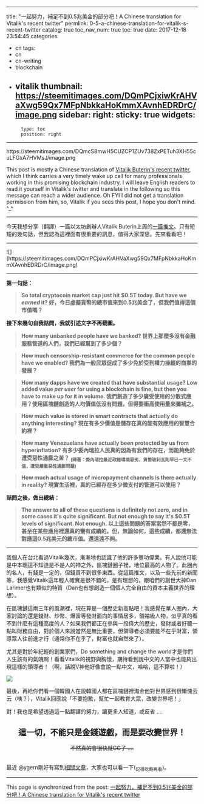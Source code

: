 
---
title: "一起努力，補足不到0.5兆美金的部分吧！A Chinese translation for Vitalik's recent twitter"
permlink: 0-5-a-chinese-translation-for-vitalik-s-recent-twitter
catalog: true
toc_nav_num: true
toc: true
date: 2017-12-18 23:54:45
categories:
- cn
tags:
- cn
- cn-writing
- blockchain
- vitalik
thumbnail: https://steemitimages.com/DQmPCjxiwKrAHVaXwg59Qx7MFpNbkkaHoKmmXAvnhEDRDrC/image.png
sidebar:
    right:
        sticky: true
widgets:
    -
        type: toc
        position: right
---


<div class='pull-left'>https://steemitimages.com/DQmcS8mwH5CUZCP1ZUv738ZxPETuh3XH55cuLFGxA7HVMsJ/image.png</div>

This post is mostly a Chinese translation of [Vitalik Buterin's recent twitter](https://twitter.com/VitalikButerin/status/940744724431982594), which I think carries a very timely wake up call for many professionals working in this promising blockchain industry. I will leave English readers to read it yourself in Vitalik's twitter and translate in the following so this message can reach a wider audience. Oh FYI I did not get a translation permission from him, so, Vitalik if you sees this post, I hope you don't mind. ^_^
<hr>
今天我想分享（翻譯）一篇以太坊創辦人Vitalik Buterin上周的<a href="https://twitter.com/VitalikButerin/status/940744724431982594">一篇推文</a>。只有短短的幾句話，但我認為這裡面有很重要的訊息，值得大家深思。先來看看吧！
<hr>
![](https://steemitimages.com/DQmPCjxiwKrAHVaXwg59Qx7MFpNbkkaHoKmmXAvnhEDRDrC/image.png)

<p><strong><hr>
第一句話：

>So total cryptocoin market cap just hit $0.5T today. But have we *earned* it?
>好，今日虛擬貨幣的總市值來到0.5兆美金了，但我們值得這個市值嗎？

接下來幾句自我詰問，我就引述文字不再截圖。

>How many unbanked people have we banked?
>世界上那麼多沒有金融服務管道的人們，我們已經幫到了多少個？

>How much censorship-resistant commerce for the common people have we enabled?
>我們為一般民眾促成了多少免於受到權力操縱的商業的發展？

>How many dapps have we created that have substantial usage? Low added value *per user* for using a blockchain is fine, but then you have to make up for it in volume.
>我們創造了多少廣受使用的分散式應用？使用區塊鏈創造的人均價值低沒有問題，但得要衝高使用量來彌補之。

>How much value is stored in smart contracts that actually do anything interesting?
>現在有多少價值是儲存在真的能有效應用的智慧合約裡？

>How many Venezuelans have actually been protected by us from hyperinflation?
>有多少委內瑞拉人民真的因為有我們的存在，而能夠免於遭受惡性通膨之苦？
><sub>(譯著：委內瑞拉最近政經環境惡劣，貨幣玻利瓦則早已一文不值，遭受嚴重惡性通膨問題)</sub>

>How much actual usage of micropayment channels is there actually in reality?
>現實生活裡，真的已經存在多少微支付的管道可以使用？

詰問之後，做出總結：

>The answer to all of these questions is definitely not zero, and in some cases it's quite significant. But not enough to say it's $0.5T levels of significant. Not enough.
>以上這些問題的答案當然不都是零，甚至在某些應用裡還真的蠻有成績的。但，無論如何，這些成績，都還無法對應這0.5兆美元的總市值。還遠遠不夠。

</strong>
<hr>
<p>
我個人在台北看過Vitalik幾次，漸漸地也認識了他的許多豐功偉業。有人說他可能是中本聰這不知道是不是人的神之外，區塊鏈圈子裡，地位最高的人物了。此圈內的名人，有錢是一定的，但錢買不到很多東西。從這篇推文，以及一些先前的新聞等，我感覺Vitalik這年輕人確實是很不錯的，是有理想的，跟咱們的創世大神Dan Larimer也有類似的特質（Dan也有想創造一個個人完全自由的資本主義世界的理想）。

在區塊鏈這兩三年的風潮裡，現在算是一個歷史新高點吧！我感覺在華人圈內，大家討論的還是錢財、炒幣、爆富等發財面向的事情居多，領袖級人物，似乎真的看不到什麼有這種高度的人？如果我們都正在參與一段偉大的歷史，發財或者好聽一點叫財務自由，對於個人來說當然是無比重要，但領導者必須要能不在乎財富，領導眾人往前進才行（通常你不在乎了，財富也就自然來了）。

尤其是對於年紀輕的創業家們，Do something and change the world才是你們人生該有的氣魄啊！看看Vitalik的視野與胸懷，期待看到說中文的人當中也能夠出現這樣的領導者！（啊，話說V神他好像會說一點中文，哈哈，這不算啦！）
</p>

![](https://steemitimages.com/DQmXXtYiVYbXJFXYYwghN3AEbbn4Exa2obeht4yeERhfEhK/image.png)

最後，再給你們看一個韓國人在說韓國人都在區塊鏈裡淘金他對世界感到很慚愧云云（咦？），Vitalik回應說「不要抱歉，幫忙一起教育大眾，改變世界吧！」

對！我也是希望透過這一點翻譯的努力，讓更多人知道，或反省 ....

## <center>這一切，不能只是金錢遊戲，而是要改變世界！</center>
<center><del>不然真的會很快就GG了 ....</del></center>

<br>最近 @ygern剛好有寫到[相關文章](https://steemit.com/cn/@ygern/2mpsot)，大家也可以看一下(<sub>記得吃飽再看</sub>)。

- - -

This page is synchronized from the post: [一起努力，補足不到0.5兆美金的部分吧！A Chinese translation for Vitalik's recent twitter](https://steemit.com/@deanliu/0-5-a-chinese-translation-for-vitalik-s-recent-twitter)
